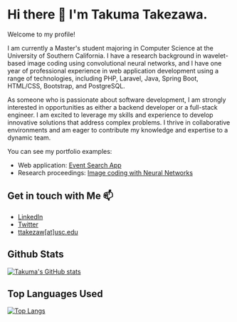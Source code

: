 # Hi there 👋 I'm Takuma Takezawa.
Welcome to my profile! 

I am currently a Master's student majoring in Computer Science at the University of Southern California. I have a research background in wavelet-based image coding using convolutional neural networks, and I have one year of professional experience in web application development using a range of technologies, including PHP, Laravel, Java, Spring Boot, HTML/CSS, Bootstrap, and PostgreSQL.

As someone who is passionate about software development, I am strongly interested in opportunities as either a backend developer or a full-stack engineer. I am excited to leverage my skills and experience to develop innovative solutions that address complex problems. I thrive in collaborative environments and am eager to contribute my knowledge and expertise to a dynamic team.

You can see my portfolio examples:
* Web application: [Event Search App](https://webtech-hw8-ttakezaw.wl.r.appspot.com/search)
* Research proceedings: [Image coding with Neural Networks](http://www.ijmlc.org/vol11/1026-T5003.pdf)

## Get in touch with Me 📫
* [LinkedIn](https://www.linkedin.com/in/takuma-takezawa/)
* [Twitter](https://twitter.com/bamboo_steam)
* [ttakezaw[at]usc.edu](mailto:ttakezaw@usc.edu)

## Github Stats
[![Takuma's GitHub stats](https://github-readme-stats.vercel.app/api?username=bamboosteam)](https://github.com/anuraghazra/github-readme-stats)
## Top Languages Used
[![Top Langs](https://github-readme-stats.vercel.app/api/top-langs/?username=bamboosteam&layout=compact)](https://github.com/anuraghazra/github-readme-stats)

<!--
**bamboosteam/bamboosteam** is a ✨ _special_ ✨ repository because its `README.md` (this file) appears on your GitHub profile.

Here are some ideas to get you started:

- 🔭 I’m currently working on ...
- 🌱 I’m currently learning ...
- 👯 I’m looking to collaborate on ...
- 🤔 I’m looking for help with ...
- 💬 Ask me about ...
- 📫 How to reach me: ...
- 😄 Pronouns: ...
- ⚡ Fun fact: ...
-->

